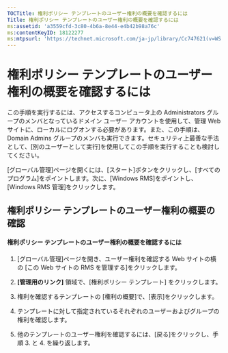 ```yaml
---
TOCTitle: 権利ポリシー テンプレートのユーザー権利の概要を確認するには
Title: 権利ポリシー テンプレートのユーザー権利の概要を確認するには
ms:assetid: 'a3559cfd-3c80-4b6a-8e44-e4b42b98a76c'
ms:contentKeyID: 18122277
ms:mtpsurl: 'https://technet.microsoft.com/ja-jp/library/Cc747621(v=WS.10)'
---
```


権利ポリシー テンプレートのユーザー権利の概要を確認するには
===========================================================

この手順を実行するには、アクセスするコンピュータ上の Administrators グループのメンバとなっているドメイン ユーザー アカウントを使用して、管理 Web サイトに、ローカルにログオンする必要があります。また、この手順は、Domain Admins グループのメンバも実行できます。セキュリティ上最善な手法として、\[別のユーザーとして実行\]を使用してこの手順を実行することも検討してください。

\[グローバル管理\]ページを開くには、\[スタート\]ボタンをクリックし、\[すべてのプログラム\]をポイントします。次に、\[Windows RMS\]をポイントし、\[Windows RMS 管理\]をクリックします。

権利ポリシー テンプレートのユーザー権利の概要の確認
---------------------------------------------------

#### 権利ポリシー テンプレートのユーザー権利の概要を確認するには

1.  \[グローバル管理\]ページを開き、ユーザー権利を確認する Web サイトの横の \[この Web サイトの RMS を管理する\]をクリックします。

2.  **\[管理用のリンク\]** 領域で、\[権利ポリシー テンプレート\] をクリックします。

3.  権利を確認するテンプレートの \[権利の概要\]で、\[表示\]をクリックします。

4.  テンプレートに対して指定されているそれぞれのユーザーおよびグループの権利を確認します。

5.  他のテンプレートのユーザー権利を確認するには、\[戻る\]をクリックし、手順 3. と 4. を繰り返します。
